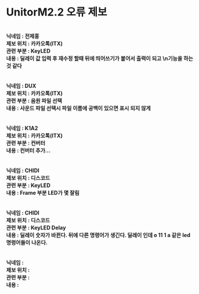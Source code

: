 # UnitorM2.2 오류 제보
<br>
<strong>닉네임 : 전제홍</strong><br>
<strong>제보 위치 : 카카오톡(ITX)</strong><br>
<strong>관련 부분 : KeyLED</strong><br>
<strong>내용 : 딜레이 값 입력 후 재수정 할때 뒤에 띄어쓰기가 붙어서 출력이 되고 \n기능을 하는것 같다</strong><br><br><br>
<strong>닉네임 : DUX</strong><br>
<strong>제보 위치 : 카카오톡(ITX)</strong><br>
<strong>관련 부분 : 음원 파일 선택</strong><br>
<strong>내용 : 사운드 파일 선택시 파일 이름에 공백이 있으면 표시 되지 않게</strong><br><br><br>
<strong>닉네임 : K1A2</strong><br>
<strong>제보 위치 : 카카오톡(ITX)</strong><br>
<strong>관련 부분 : 컨버터</strong><br>
<strong>내용 : 컨버터 추가...</strong><br><br><br>
<strong>닉네임 : CHIDI</strong><br>
<strong>제보 위치 : 디스코드</strong><br>
<strong>관련 부분 : KeyLED</strong><br>
<strong>내용 : Frame 부분 LED가 몇 잘림</strong><br><br><br>
<strong>닉네임 : CHIDI</strong><br>
<strong>제보 위치 : 디스코드</strong><br>
<strong>관련 부분 : KeyLED Delay</strong><br>
<strong>내용 : 딜레이 숫자가 바뀐다. 뒤에 다른 명령어가 생긴다. 딜레이 인데 o 11 1 a 같은 led 명령어들이 나온다.</strong><br><br><br>
<strong>닉네임 :</strong><br>
<strong>제보 위치 : </strong><br>
<strong>관련 부분 : </strong><br>
<strong>내용 : </strong><br><br><br>
